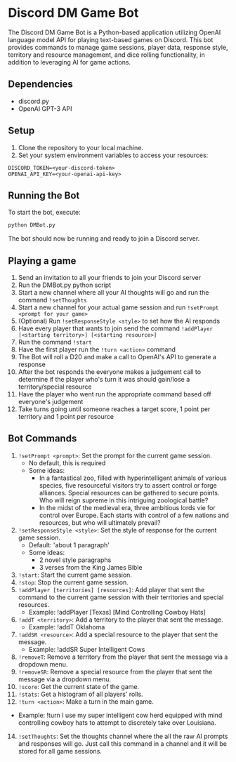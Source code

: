 # Discord DM Game Bot

The Discord DM Game Bot is a Python-based application utilizing OpenAI language model API for playing text-based games on Discord. This bot provides commands to manage game sessions, player data, response style, territory and resource management, and dice rolling functionality, in addition to leveraging AI for game actions.

## Dependencies

- discord.py
- OpenAI GPT-3 API

## Setup

1. Clone the repository to your local machine.
2. Set your system environment variables to access your resources:

```env
DISCORD_TOKEN=<your-discord-token>
OPENAI_API_KEY=<your-openai-api-key>
```

## Running the Bot

To start the bot, execute:

```bash
python DMBot.py
```

The bot should now be running and ready to join a Discord server.

## Playing a game

1. Send an invitation to all your friends to join your Discord server
2. Run the DMBot.py python script
3. Start a new channel where all your AI thoughts will go and run the command `!setThoughts`
4. Start a new channel for your actual game session and run `!setPrompt <prompt for your game>`
5. (Optional) Run `!setResponseStyle <style>` to set how the AI responds
6. Have every player that wants to join send the command `!addPlayer [<starting territory>] [<starting resource>]`
7. Run the command `!start`
8. Have the first player run the `!turn <action>` command
9. The Bot will roll a D20 and make a call to OpenAI's API to generate a response
10. After the bot responds the everyone makes a judgement call to determine if the player who's turn it was should gain/lose a territory/special resource
11. Have the player who went run the appropriate command based off everyone's judgement
12. Take turns going until someone reaches a target score, 1 point per territory and 1 point per resource 

## Bot Commands

1. `!setPrompt <prompt>`: Set the prompt for the current game session.
   - No default, this is required
   - Some ideas:
      - In a fantastical zoo, filled with hyperintelligent animals of various species, five resourceful visitors try to assert control or forge alliances. Special resources can be gathered to secure points. Who will reign supreme in this intriguing zoological battle?
      - In the midst of the medieval era, three ambitious lords vie for control over Europe. Each starts with control of a few nations and resources, but who will ultimately prevail?
2. `!setResponseStyle <style>`: Set the style of response for the current game session.
   - Default: 'about 1 paragraph'
   - Some ideas: 
      - 2 novel style paragraphs
      - 3 verses from the King James Bible  
3. `!start`: Start the current game session.
4. `!stop`: Stop the current game session.
5. `!addPlayer [territories] [resources]`: Add player that sent the command to the current game session with their territories and special resources.
   - Example: !addPlayer [Texas] [Mind Controlling Cowboy Hats] 
6. `!addT <territory>`: Add a territory to the player that sent the message.
   - Example: !addT Oklahoma  
7. `!addSR <resource>`: Add a special resource to the player that sent the message.
   - Example: !addSR Super Intelligent Cows
8. `!removeT`: Remove a territory from the player that sent the message via a dropdown menu.
9. `!removeSR`: Remove a special resource from the player that sent the message via a dropdown menu.
10. `!score`: Get the current state of the game.
11. `!stats`: Get a histogram of all players' rolls.
12. `!turn <action>`: Make a turn in the main game.
   - Example: !turn I use my super intelligent cow herd equipped with mind controlling cowboy hats to attempt to discretely take over Louisiana.  
14. `!setThoughts`: Set the thoughts channel where the all the raw AI prompts and responses will go. Just call this command in a channel and it will be stored for all game sessions.
